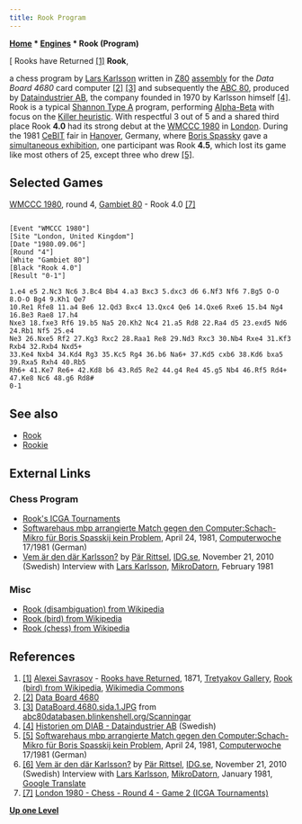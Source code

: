 ```yaml
---
title: Rook Program
---
```

**[Home](Home "Home") \* [Engines](Engines "Engines") \* Rook (Program)**



[ Rooks have Returned <a id="cite-note-1" href="#cite-ref-1">[1]</a>
**Rook**,  

a chess program by [Lars Karlsson](Lars_Karlsson "Lars Karlsson") written in [Z80](Z80 "Z80") [assembly](Assembly "Assembly") for the *Data Board 4680* card computer <a id="cite-note-2" href="#cite-ref-2">[2]</a> <a id="cite-note-3" href="#cite-ref-3">[3]</a> and subsequently the [ABC 80](https://en.wikipedia.org/wiki/ABC_80), produced by [Dataindustrier AB](https://en.wikipedia.org/wiki/Dataindustrier_AB), the company founded in 1970 by Karlsson himself <a id="cite-note-4" href="#cite-ref-4">[4]</a>. 
Rook is a typical [Shannon Type A](Type_A_Strategy "Type A Strategy") program, performing [Alpha-Beta](Alpha-Beta "Alpha-Beta") with focus on the [Killer heuristic](Killer_Heuristic "Killer Heuristic"). 
With respectful 3 out of 5 and a shared third place Rook **4.0** had its strong debut at the [WMCCC 1980](WMCCC_1980 "WMCCC 1980") in [London](https://en.wikipedia.org/wiki/London). 
During the 1981 [CeBIT](https://en.wikipedia.org/wiki/CeBIT) fair in [Hanover](https://en.wikipedia.org/wiki/Hanover), Germany, where [Boris Spassky](https://en.wikipedia.org/wiki/Boris_Spassky) gave a [simultaneous exhibition](https://en.wikipedia.org/wiki/Simultaneous_exhibition), one participant was Rook **4.5**, which lost its game like most others of 25, except three who drew <a id="cite-note-5" href="#cite-ref-5">[5]</a>. 



## Selected Games


[WMCCC 1980](WMCCC_1980 "WMCCC 1980"), round 4, [Gambiet 80](Gambiet "Gambiet") - Rook 4.0 <a id="cite-note-7" href="#cite-ref-7">[7]</a>




```

[Event "WMCCC 1980"]
[Site "London, United Kingdom"]
[Date "1980.09.06"]
[Round "4"]
[White "Gambiet 80"]
[Black "Rook 4.0"]
[Result "0-1"]

1.e4 e5 2.Nc3 Nc6 3.Bc4 Bb4 4.a3 Bxc3 5.dxc3 d6 6.Nf3 Nf6 7.Bg5 O-O 8.O-O Bg4 9.Kh1 Qe7 
10.Re1 Rfe8 11.a4 Be6 12.Qd3 Bxc4 13.Qxc4 Qe6 14.Qxe6 Rxe6 15.b4 Ng4 16.Be3 Rae8 17.h4 
Nxe3 18.fxe3 Rf6 19.b5 Na5 20.Kh2 Nc4 21.a5 Rd8 22.Ra4 d5 23.exd5 Nd6 24.Rb1 Nf5 25.e4 
Ne3 26.Nxe5 Rf2 27.Kg3 Rxc2 28.Raa1 Re8 29.Nd3 Rxc3 30.Nb4 Rxe4 31.Kf3 Rxb4 32.Rxb4 Nxd5+ 
33.Ke4 Nxb4 34.Kd4 Rg3 35.Kc5 Rg4 36.b6 Na6+ 37.Kd5 cxb6 38.Kd6 bxa5 39.Rxa5 Rxh4 40.Rb5 
Rh6+ 41.Ke7 Re6+ 42.Kd8 b6 43.Rd5 Re2 44.g4 Re4 45.g5 Nb4 46.Rf5 Rd4+ 47.Ke8 Nc6 48.g6 Rd8# 
0-1 

```

## See also


* [Rook](Rook "Rook")
* [Rookie](Rookie "Rookie")


## External Links


### Chess Program


* [Rook's ICGA Tournaments](https://www.game-ai-forum.org/icga-tournaments/program.php?id=460)
* [Softwarehaus mbp arrangierte Match gegen den Computer:Schach-Mikro für Boris Spasskij kein Problem](https://www.computerwoche.de/a/softwarehaus-mbp-arrangierte-match-gegen-den-computer-schach-mikro-fuer-boris-spasskij-kein-problem,1186042), April 24, 1981, [Computerwoche](Computerworld#Woche "Computerworld") 17/1981 (German)
* [Vem är den där Karlsson?](https://www.idg.se/2.10186/1.354495/vem-ar-den-dar-karlsson) by [Pär Rittsel](https://at.linkedin.com/in/rittsel/de), [IDG.se](https://en.wikipedia.org/wiki/International_Data_Group), November 21, 2010 (Swedish) Interview with [Lars Karlsson](Lars_Karlsson "Lars Karlsson"), [MikroDatorn](https://en.wikipedia.org/wiki/MikroDatorn), February 1981


### Misc


* [Rook (disambiguation) from Wikipedia](https://en.wikipedia.org/wiki/Rook)
* [Rook (bird) from Wikipedia](https://en.wikipedia.org/wiki/Rook_%28bird%29)
* [Rook (chess) from Wikipedia](https://en.wikipedia.org/wiki/Rook_%28chess%29)


## References


1. <a id="cite-ref-1" href="#cite-note-1">[1]</a> [Alexei Savrasov](index.php?title=Category:Alexei_Savrasov&action=edit&redlink=1 "Category:Alexei Savrasov (page does not exist)") - [Rooks have Returned](https://commons.wikimedia.org/wiki/File:RooksBackOfSavrasov.jpg), 1871, [Tretyakov Gallery](https://en.wikipedia.org/wiki/Tretyakov_Gallery), [Rook (bird) from Wikipedia](https://en.wikipedia.org/wiki/Rook_%28bird%29), [Wikimedia Commons](https://en.wikipedia.org/wiki/Wikimedia_Commons)
2. <a id="cite-ref-2" href="#cite-note-2">[2]</a> [Data Board 4680](https://dflund.se/~triad/diab/db4680.html)
3. <a id="cite-ref-3" href="#cite-note-3">[3]</a> [DataBoard.4680.sida.1.JPG](http://abc80databasen.blinkenshell.org/scan/DataBoard.4680.sida.1.JPG) from [abc80databasen.blinkenshell.org/Scanningar](http://abc80databasen.blinkenshell.org/Scanningar.html)
4. <a id="cite-ref-4" href="#cite-note-4">[4]</a> [Historien om DIAB - Dataindustrier AB](https://dflund.se/~triad/diab/) (Swedish)
5. <a id="cite-ref-5" href="#cite-note-5">[5]</a> [Softwarehaus mbp arrangierte Match gegen den Computer:Schach-Mikro für Boris Spasskij kein Problem](https://www.computerwoche.de/a/softwarehaus-mbp-arrangierte-match-gegen-den-computer-schach-mikro-fuer-boris-spasskij-kein-problem,1186042), April 24, 1981, [Computerwoche](Computerworld#Woche "Computerworld") 17/1981 (German)
6. <a id="cite-ref-6" href="#cite-note-6">[6]</a> [Vem är den där Karlsson?](https://www.idg.se/2.10186/1.354495/vem-ar-den-dar-karlsson) by [Pär Rittsel](https://at.linkedin.com/in/rittsel/de), [IDG.se](https://en.wikipedia.org/wiki/International_Data_Group), November 21, 2010 (Swedish) Interview with [Lars Karlsson](Lars_Karlsson "Lars Karlsson"), [MikroDatorn](https://en.wikipedia.org/wiki/MikroDatorn), January 1981, [Google Translate](https://en.wikipedia.org/wiki/Google_Translate)
7. <a id="cite-ref-7" href="#cite-note-7">[7]</a> [London 1980 - Chess - Round 4 - Game 2 (ICGA Tournaments)](https://www.game-ai-forum.org/icga-tournaments/round.php?tournament=13&round=4&id=2)

**[Up one Level](Engines "Engines")**







 
